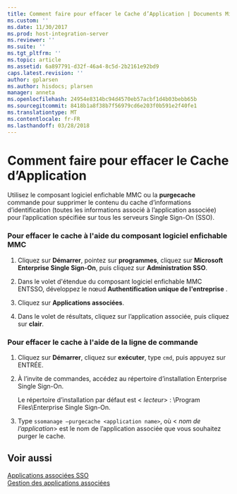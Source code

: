 ```yaml
---
title: Comment faire pour effacer le Cache d’Application | Documents Microsoft
ms.custom: ''
ms.date: 11/30/2017
ms.prod: host-integration-server
ms.reviewer: ''
ms.suite: ''
ms.tgt_pltfrm: ''
ms.topic: article
ms.assetid: 6a897791-d32f-46a4-8c5d-2b2161e92bd9
caps.latest.revision: ''
author: gplarsen
ms.author: hisdocs; plarsen
manager: anneta
ms.openlocfilehash: 24954e8314bc94d4570eb57acbf1d4b03bebb65b
ms.sourcegitcommit: 8418b1a8f38b7f56979cd6e203f0b591e2f40fe1
ms.translationtype: MT
ms.contentlocale: fr-FR
ms.lasthandoff: 03/28/2018
---
```

# <a name="how-to-clear-the-application-cache"></a>Comment faire pour effacer le Cache d’Application
Utilisez le composant logiciel enfichable MMC ou la **purgecache** commande pour supprimer le contenu du cache d’informations d’identification (toutes les informations associé à l’application associée) pour l’application spécifiée sur tous les serveurs Single Sign-On (SSO).  
  
### <a name="to-clear-the-cache-using-the-mmc-snap-in"></a>Pour effacer le cache à l'aide du composant logiciel enfichable MMC  
  
1.  Cliquez sur **Démarrer**, pointez sur **programmes**, cliquez sur **Microsoft Enterprise Single Sign-On**, puis cliquez sur **Administration SSO**.  
  
2.  Dans le volet d'étendue du composant logiciel enfichable MMC ENTSSO, développez le nœud **Authentification unique de l'entreprise** .  
  
3.  Cliquez sur **Applications associées**.  
  
4.  Dans le volet de résultats, cliquez sur l’application associée, puis cliquez sur **clair**.  
  
### <a name="to-clear-the-cache-using-the-command-line"></a>Pour effacer le cache à l'aide de la ligne de commande  
  
1.  Cliquez sur **Démarrer**, cliquez sur **exécuter**, type `cmd`, puis appuyez sur ENTRÉE.  
  
2.  À l’invite de commandes, accédez au répertoire d’installation Enterprise Single Sign-On.  
  
     Le répertoire d’installation par défaut est \< *lecteur*> : \Program Files\Enterprise Single Sign-On.  
  
3.  Type `ssomanage –purgecache <application name>`, où \< *nom de l’application*> est le nom de l’application associée que vous souhaitez purger le cache.  
  
## <a name="see-also"></a>Voir aussi  
 [Applications associées SSO](../esso/sso-affiliate-applications.md)   
 [Gestion des applications associées](../esso/managing-affiliate-applications.md)